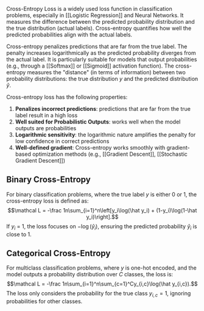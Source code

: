 Cross-Entropy Loss is a widely used loss function in classification problems, especially in [[Logistic Regression]] and Neural Networks. It measures the difference between the predicted probability distribution and the true distribution (actual labels). Cross-entropy quantifies how well the predicted probabilities align with the actual labels.

Cross-entropy penalizes predictions that are far from the true label. The penalty increases logarithmically as the predicted probability diverges from the actual label. It is particularly suitable for models that output probabilities (e.g., through a [[Softmax]] or [[Sigmoid]] activation function). The cross-entropy measures the "distance" (in terms of information) between two probability distributions: the true distribution $y$ and the predicted distribution $\hat y$.

Cross-entropy loss has the following properties:
1. **Penalizes incorrect predictions**: predictions that are far from the true label result in a high loss
2. **Well suited for Probabilistic Outputs**: works well when the model outputs are probabilities
3. **Logarithmic sensitivity**: the logarithmic nature amplifies the penalty for low confidence in correct predictions
4. **Well-defined gradient**: Cross-entropy works smoothly with gradient-based optimization methods (e.g., [[Gradient Descent]], [[Stochastic Gradient Descent]])
## Binary Cross-Entropy

For binary classification problems, where the true label $y$ is either 0 or 1, the cross-entropy loss is defined as:$$\mathcal L = -\frac 1n\sum_{i=1}^n\left[y_i\log(\hat y_i) + (1-y_i)\log(1-\hat y_i)\right].$$If $y_i$ = 1, the loss focuses on $-\log(\hat y_i)$, ensuring the predicted probability $\hat y_i$ is close to 1.
## Categorical Cross-Entropy

For multiclass classification problems, where $y$ is one-hot encoded, and the model outputs a probability distribution over $C$ classes, the loss is:$$\mathcal L = -\frac 1n\sum_{i=1}^n\sum_{c=1}^Cy_{i,c}\log(\hat y_{i,c}).$$The loss only considers the probability for the true class $y_{i,c}=1$, ignoring probabilities for other classes.